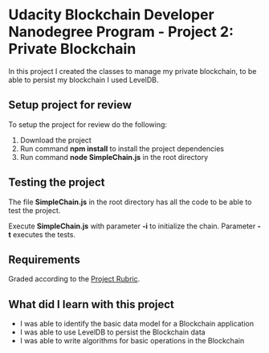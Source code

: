 # Udacity Blockchain Developer Nanodegree Program - Project 2: Private Blockchain

In this project I created the classes to manage my private blockchain, to be able to persist my blockchain I used LevelDB.

## Setup project for review

To setup the project for review do the following:
1. Download the project
2. Run command __npm install__ to install the project dependencies
3. Run command __node SimpleChain.js__ in the root directory

## Testing the project

The file __SimpleChain.js__ in the root directory has all the code to be able to test the project.

Execute __SimpleChain.js__ with parameter __-i__ to initialize the chain. Parameter __-t__ executes the tests.

## Requirements

Graded according to the [Project Rubric](https://review.udacity.com/#!/rubrics/2040/view).

## What did I learn with this project

* I was able to identify the basic data model for a Blockchain application
* I was able to use LevelDB to persist the Blockchain data
* I was able to write algorithms for basic operations in the Blockchain
